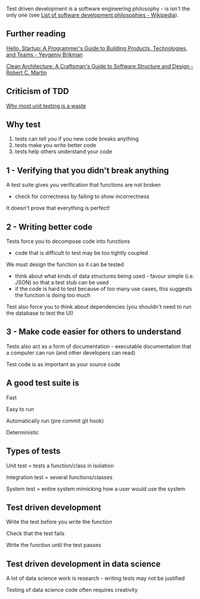 Test driven development is a software engineering philosophy - is isn't the only one (see [List of software development philosophies - Wikipedia](https://en.wikipedia.org/wiki/List_of_software_development_philosophies)).

## Further reading

[Hello, Startup: A Programmer's Guide to Building Products, Technologies, and Teams - Yevgeniy Brikman](https://www.amazon.co.uk/gp/product/B016YZWDA4/ref=ppx_yo_dt_b_d_asin_title_o01?ie=UTF8&psc=1)

[Clean Architecture: A Craftsman's Guide to Software Structure and Design - Robert C. Martin](https://www.goodreads.com/book/show/18043011-clean-architecture)

## Criticism of TDD

[Why most unit testing is a waste](https://rbcs-us.com/documents/Why-Most-Unit-Testing-is-Waste.pdf)


## Why test

1. tests can tell you if you new code breaks anything
2. tests make you write better code
3. tests help others understand your code


## 1 - Verifying that you didn't break anything

A test suite gives you verification that functions are not broken
- check for correctness by failing to show incorrectness

It doesn't prove that everything is perfect!


## 2 - Writing better code

Tests force you to decompose code into functions
- code that is difficult to test may be too tightly coupled

We must design the function so it can be tested
- think about what kinds of data structures being used - favour simple (i.e. JSON) so that a test stub can be used
- if the code is hard to test because of too many use cases, this suggests the function is doing too much

Test also force you to think about dependencies (you shouldn't need to run the database to test the UI)



## 3 - Make code easier for others to understand

Tests also act as a form of documentation - executable documentation that a computer can run (and other developers can read)

Test code is as important as your source code


## A good test suite is

Fast

Easy to run 

Automatically run (pre commit git hook)

Deterministic


## Types of tests

Unit test = tests a function/class in isolation

Integration test = several functions/classes

System test = entire system mimicking how a user would use the system


## Test driven development

Write the test before you write the function

Check that the test fails

Write the function until the test passes


## Test driven development in data science

A lot of data science work is research - writing tests may not be justified

Testing of data science code often requires creativity



